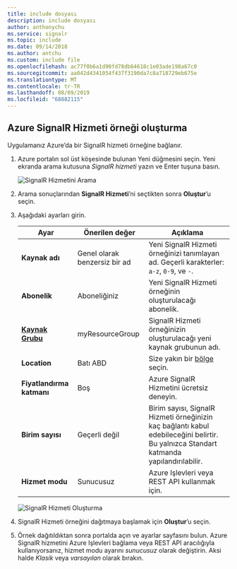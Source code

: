 ```yaml
---
title: include dosyası
description: include dosyası
author: anthonychu
ms.service: signalr
ms.topic: include
ms.date: 09/14/2018
ms.author: antchu
ms.custom: include file
ms.openlocfilehash: ac77f0b6a1d90fd78db64618c1e03ade198a67c0
ms.sourcegitcommit: aa042d4341054f437f3190da7c8a718729eb675e
ms.translationtype: MT
ms.contentlocale: tr-TR
ms.lasthandoff: 08/09/2019
ms.locfileid: "68882115"
---
```

## <a name="create-an-azure-signalr-service-instance"></a>Azure SignalR Hizmeti örneği oluşturma

Uygulamanız Azure’da bir SignalR hizmeti örneğine bağlanır.

1. Azure portalın sol üst köşesinde bulunan Yeni düğmesini seçin. Yeni ekranda arama kutusuna *SignalR hizmeti* yazın ve Enter tuşuna basın.

    ![SignalR Hizmetini Arama](../media/signalr-quickstart-azure-functions-javascript/signalr-quickstart-new.png)

1. Arama sonuçlarından **SignalR Hizmeti**’ni seçtikten sonra **Oluştur**’u seçin.

1. Aşağıdaki ayarları girin.

    | Ayar      | Önerilen değer  | Açıklama                                        |
    | ------------ |  ------- | -------------------------------------------------- |
    | **Kaynak adı** | Genel olarak benzersiz bir ad | Yeni SignalR Hizmeti örneğinizi tanımlayan ad. Geçerli karakterler: `a-z`, `0-9`, ve `-`.  | 
    | **Abonelik** | Aboneliğiniz | Yeni SignalR Hizmeti örneğinin oluşturulacağı abonelik. | 
    | **[Kaynak Grubu](../../azure-resource-manager/resource-group-overview.md)** |  myResourceGroup | SignalR Hizmeti örneğinizin oluşturulacağı yeni kaynak grubunun adı. | 
    | **Location** | Batı ABD | Size yakın bir [bölge](https://azure.microsoft.com/regions/) seçin. |
    | **Fiyatlandırma katmanı** | Boş | Azure SignalR Hizmetini ücretsiz deneyin. |
    | **Birim sayısı** |  Geçerli değil | Birim sayısı, SignalR Hizmeti örneğinizin kaç bağlantı kabul edebileceğini belirtir. Bu yalnızca Standart katmanda yapılandırılabilir. |
    | **Hizmet modu** |  Sunucusuz | Azure Işlevleri veya REST API kullanmak için. |

    ![SignalR Hizmeti Oluşturma](../media/signalr-quickstart-azure-functions-javascript/signalr-quickstart-create.png)

1. SignalR Hizmeti örneğini dağıtmaya başlamak için **Oluştur**’u seçin.

1. Örnek dağıtıldıktan sonra portalda açın ve ayarlar sayfasını bulun. Azure SignalR hizmetini Azure Işlevleri bağlama veya REST API aracılığıyla kullanıyorsanız, hizmet modu ayarını *sunucusuz* olarak değiştirin. Aksi halde *Klasik* veya *varsayılan* olarak bırakın.